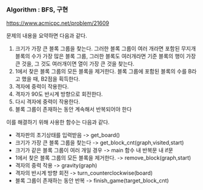 ### Algorithm : BFS, 구현

https://www.acmicpc.net/problem/21609

문제의 내용을 요약하면 다음과 같다.
<ol>
  <li>크기가 가장 큰 블록 그룹을 찾는다. 그러한 블록 그룹이 여러 개라면 포함된 무지개 블록의 수가 가장 많은 블록 그룹, 그러한 블록도 여러개라면 기준 블록의 행이 가장 큰 것을, 그 것도 여러개이면 열이 가장 큰 것을 찾는다. </li>
  <li>1에서 찾은 블록 그룹의 모든 블록을 제거한다. 블록 그룹에 포함된 블록의 수를 B라고 했을 때, B2점을 획득한다.</li>
  <li>격자에 중력이 작용한다.</li>
  <li>격자가 90도 반시계 방향으로 회전한다.</li>
  <li>다시 격자에 중력이 작용한다.</li>
  <li>블록 그룹이 존재하는 동안 계속해서 반복되어야 한다</li>
</ol>

이를 해결하기 위해 사용한 함수는 다음과 같다.
<ul>
  <li> 격자판의 초기상태를 입력받음 -> get_board()</li>
  <li> 크기가 가장 큰 블록 그룹을 찾는다 -> get_block_cnt(graph,visited,start)</li>
  <li> 크기가 같은 블록 그룹이 여러 개일 경우 -> main 함수 내 반복문 내 if문 </li>
  <li>1에서 찾은 블록 그룹의 모든 블록을 제거한다. -> remove_block(graph,start)</li>
  <li>격자의 중력 작용 -> gravity(graph) </li>
  <li>격자의 반시계 방향 회전 -> turn_counterclockwise(board)</li>
  <li>블록 그룹이 존재하는 동안 반복 -> finish_game(target_block_cnt) </li>
</ul>
